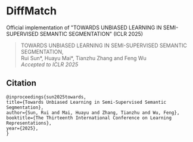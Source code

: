 # DiffMatch
Official implementation of "TOWARDS UNBIASED LEARNING IN SEMI-SUPERVISED SEMANTIC SEGMENTATION" (ICLR 2025)

> TOWARDS UNBIASED LEARNING IN SEMI-SUPERVISED SEMANTIC SEGMENTATION,   
> Rui Sun*, Huayu Mai*, Tianzhu Zhang and Feng Wu   
> *Accepted to ICLR 2025*

## Citation
```bibtext
@inproceedings{sun2025towards,
title={Towards Unbiased Learning in Semi-Supervised Semantic Segmentation},
author={Sun, Rui and Mai, Huayu and Zhang, Tianzhu and Wu, Feng},
booktitle={The Thirteenth International Conference on Learning Representations},
year={2025},
}
```
